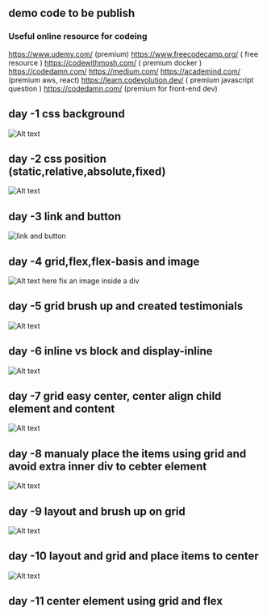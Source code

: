 ## demo code to be publish

### Useful online resource for codeing
https://www.udemy.com/ (premium)
https://www.freecodecamp.org/ ( free resource )
https://codewithmosh.com/ ( premium docker )
https://codedamn.com/
https://medium.com/
https://academind.com/ (premium aws, react)
https://learn.codevolution.dev/ ( premium javascript question )
https://codedamn.com/ (premium for front-end dev)


## day -1 css background
![Alt text](image.png)

## day -2 css position (static,relative,absolute,fixed)
![Alt text](image-1.png)

## day -3 link and button

![link and button](image-2.png)

## day -4 grid,flex,flex-basis and image
![Alt text](image-3.png)
here fix an image inside a div

## day -5 grid brush up and created testimonials
![Alt text](image-4.png)

## day -6 inline vs block and  display-inline
![Alt text](image-5.png)

## day -7 grid easy center, center align child element and content
![Alt text](image-6.png)

## day -8 manualy place the items using grid and avoid extra inner div to cebter element
![Alt text](image-7.png)

## day -9 layout and brush up on grid
![Alt text](image-8.png)

## day -10 layout and grid and place items to center
![Alt text](image-9.png)

## day -11 center element using grid and flex